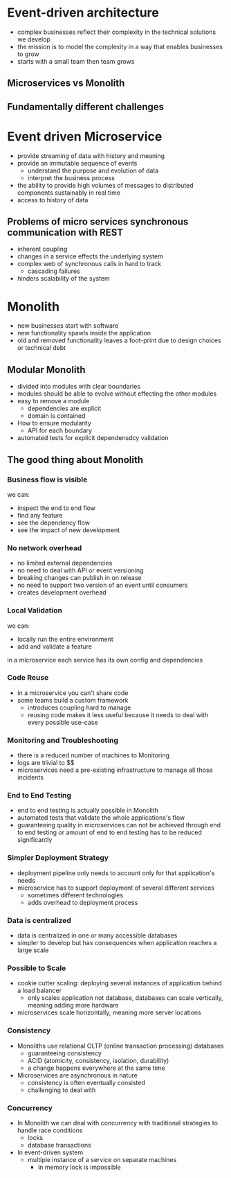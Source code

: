 # Event-driven architecture
- complex businesses reflect their complexity in the technical solutions we develop
- the mission is to model the complexity in a way that enables businesses to grow
- starts with a small team then team grows

## Microservices vs Monolith
## Fundamentally different challenges


# Event driven Microservice
- provide streaming of data with history and meaning
- provide an immutable sequence of events
  - understand the purpose and evolution of data
  - interpret the business process
- the ability to provide high volumes of messages to distributed components sustainably in real time
- access to history of data

## Problems of micro services synchronous communication with REST
- inherent coupling
- changes in a service effects the underlying system
- complex web of synchronous calls in hard to track
  - cascading failures
- hinders scalability of the system


# Monolith
- new businesses start with software
- new functionality spawls inside the application
- old and removed functionality leaves a foot-print due to design choices or technical debt

## Modular Monolith
- divided into modules with clear boundaries
- modules should be able to evolve without effecting the other modules
- easy to remove a module
  - dependencies are explicit
  - domain is contained
- How to ensure modularity
  - API for each boundary
- automated tests for explicit dependensdcy validation

## The good thing about Monolith
### Business flow is visible
we can:
- inspect the end to end flow
- find any feature
- see the dependency flow
- see the impact of new development
### No network overhead
- no limited external dependencies
- no need to deal with API or event versioning
- breaking changes can publish in on release
- no need to support two version of an event until consumers
- creates development overhead
### Local Validation
we can:
- locally run the entire environment
- add and validate a feature

in a microservice each service has its own config and dependencies
### Code Reuse 
- in a microservice you can't share code
- some teams build a custom framework
  - introduces coupling hard to manage
  - reusing code makes it less useful because it needs to deal with every possible use-case
### Monitoring and Troubleshooting
- there is a reduced number of machines to Monitoring
- logs are trivial to $$
- microservices need a pre-existing infrastructure to manage all those incidents
### End to End Testing
- end to end testing is actually possible in Monolith
- automated tests that validate the whole applications's flow
- guaranteeing quality in microservices can not be achieved through
end to end testing
  or amount of end to end testing has to be reduced significantly
### Simpler Deployment Strategy
- deployment pipeline only needs to account only for that application's needs
- microservice has to support deployment of several different services
  - sometimes different technologies
  - adds overhead to deployment process
### Data is centralized
- data is centralized in one or many accessible databases
- simpler to develop but has consequences when application reaches a large scale
### Possible to Scale
- cookie cutter scaling: deploying several instances of application behind a load balancer
  - only scales application not database, databases can scale vertically, meaning adding more hardware
- microservices scale horizontally, meaning more server locations

### Consistency
- Monoliths use relational OLTP (online transaction processing) databases
  - guaranteeing consistency
  - ACID (atomicity, consistency, isolation, durability)
  - a change happens everywhere at the same time
- Microservices are asynchronous in nature
  - consistency is often eventually consisted
  - challenging to deal with

### Concurrency
- In Monolith we can deal with concurrency with traditional strategies to handle race conditions
  - locks
  - database transactions
- In event-driven system
  - multiple instance of a service on separate machines
    - in memory lock is impossible